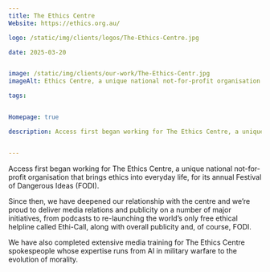 ```yaml
---
title: The Ethics Centre
Website: https://ethics.org.au/

logo: /static/img/clients/logos/The-Ethics-Centre.jpg

date: 2025-03-20


image: /static/img/clients/our-work/The-Ethics-Centr.jpg
imageAlt: Ethics Centre, a unique national not-for-profit organisation.

tags:


Homepage: true

description: Access first began working for The Ethics Centre, a unique national not-for-profit organisation that brings ethics into everyday life, for its annual Festival of Dangerous Ideas (FODI).


---
```


Access first began working for The Ethics Centre, a unique national not-for-profit organisation that brings ethics into everyday life, for its annual Festival of Dangerous Ideas (FODI).

Since then, we have deepened our relationship with the centre and we’re proud to deliver media relations and publicity on a number of major initiatives, from podcasts to re-launching the world’s only free ethical helpline called Ethi-Call, along with overall publicity and, of course, FODI.

We have also completed extensive media training for The Ethics Centre spokespeople whose expertise runs from AI in military warfare to the evolution of morality.

